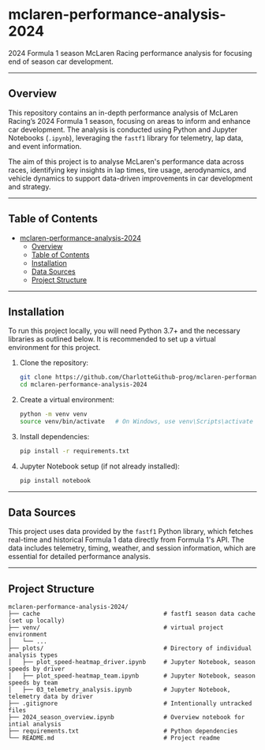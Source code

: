 # mclaren-performance-analysis-2024
2024 Formula 1 season McLaren Racing performance analysis for focusing end of season car development.

---

## Overview

This repository contains an in-depth performance analysis of McLaren Racing’s 2024 Formula 1 season, focusing on areas to inform and enhance car development. The analysis is conducted using Python and Jupyter Notebooks (`.ipynb`), leveraging the `fastf1` library for telemetry, lap data, and event information.

The aim of this project is to analyse McLaren's performance data across races, identifying key insights in lap times, tire usage, aerodynamics, and vehicle dynamics to support data-driven improvements in car development and strategy.

---

## Table of Contents

- [mclaren-performance-analysis-2024](#mclaren-performance-analysis-2024)
  - [Overview](#overview)
  - [Table of Contents](#table-of-contents)
  - [Installation](#installation)
  - [Data Sources](#data-sources)
  - [Project Structure](#project-structure)

---

## Installation

To run this project locally, you will need Python 3.7+ and the necessary libraries as outlined below. It is recommended to set up a virtual environment for this project.

1. Clone the repository:

    ```bash
    git clone https://github.com/CharlotteGithub-prog/mclaren-performance-analysis-2024.git
    cd mclaren-performance-analysis-2024
    ```

2. Create a virtual environment:

    ```bash
    python -m venv venv
    source venv/bin/activate   # On Windows, use venv\Scripts\activate
    ```

3. Install dependencies:

    ```bash
    pip install -r requirements.txt
    ```

4. Jupyter Notebook setup (if not already installed):

    ```bash
    pip install notebook
    ```

---

## Data Sources

This project uses data provided by the `fastf1` Python library, which fetches real-time and historical Formula 1 data directly from Formula 1's API. The data includes telemetry, timing, weather, and session information, which are essential for detailed performance analysis.

---

## Project Structure

```plaintext
mclaren-performance-analysis-2024/
├── cache                                   # fastf1 season data cache (set up locally)
├── venv/                                   # virtual project environment
│   └── ...
├── plots/                                  # Directory of individual analysis types
│   ├── plot_speed-heatmap_driver.ipynb     # Jupyter Notebook, season speeds by driver
│   ├── plot_speed-heatmap_team.ipynb       # Jupyter Notebook, season speeds by team
│   ├── 03_telemetry_analysis.ipynb         # Jupyter Notebook, telemetry data by driver
├── .gitignore                              # Intentionally untracked files
├── 2024_season_overview.ipynb              # Overview notebook for intial analysis
├── requirements.txt                        # Python dependencies 
└── README.md                               # Project readme
